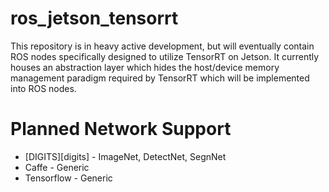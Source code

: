 # ros_jetson_tensorrt
This repository is in heavy active development, but will eventually contain ROS nodes specifically designed to utilize TensorRT on Jetson. It currently houses an abstraction layer which hides the host/device memory management paradigm required by TensorRT which will be implemented into ROS nodes.

# Planned Network Support
- [DIGITS][digits] - ImageNet, DetectNet, SegnNet
- Caffe - Generic
- Tensorflow - Generic

